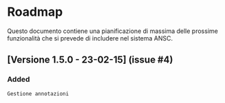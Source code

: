 # Roadmap

Questo documento contiene una pianificazione di massima delle 
	prossime funzionalità che si prevede di includere nel sistema ANSC.

## [Versione 1.5.0 - 23-02-15] (issue #4)
### Added
	Gestione annotazioni
